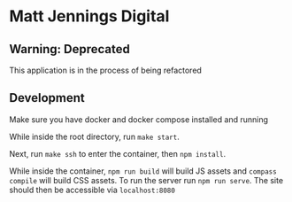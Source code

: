 # Matt Jennings Digital

## Warning: Deprecated
This application is in the process of being refactored

## Development
Make sure you have docker and docker compose installed and running

While inside the root directory, run `make start`. 

Next, run `make ssh` to enter the container, then `npm install`.

While inside the container, `npm run build` will build JS assets and `compass compile` will build CSS assets. To run the server run `npm run serve`. The site should then be accessible via `localhost:8080`